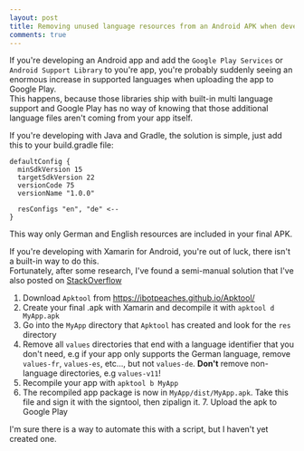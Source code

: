 ```yaml
---
layout: post
title: Removing unused language resources from an Android APK when developing with Xamarin
comments: true
---
```


If you're developing an Android app and add the `Google Play Services` or `Android Support Library` to you're app,
you're probably suddenly seeing an enormous increase in supported languages when uploading the app to Google Play.  
This happens, because those libraries ship with built-in multi language support and Google Play 
has no way of knowing that those additional language files aren't coming from your app itself.  

If you're developing with Java and Gradle, the solution is simple, just add this to your build.gradle file:

```
defaultConfig {
  minSdkVersion 15
  targetSdkVersion 22
  versionCode 75
  versionName "1.0.0"

  resConfigs "en", "de" <--
}
```

This way only German and English resources are included in your final APK.

If you're developing with Xamarin for Android, you're out of luck, there isn't a built-in way to do this.  
Fortunately, after some research, I've found a semi-manual solution that I've also posted on [StackOverflow](http://stackoverflow.com/a/34787251/488695)

1. Download `Apktool` from https://ibotpeaches.github.io/Apktool/
2. Create your final .apk with Xamarin and decompile it with `apktool d MyApp.apk`
3. Go into the `MyApp` directory that `Apktool` has created and look for the `res` directory
4. Remove all `values` directories that end with a language identifier that you don't need, e.g if your app only supports the German language, remove `values-fr`, `values-es`, etc..., but not `values-de`. **Don't** remove non-language directories, e.g `values-v11`!
5. Recompile your app with `apktool b MyApp`
6. The recompiled app package is now in `MyApp/dist/MyApp.apk`. Take this file and sign it with the signtool, then zipalign it. 7. Upload the apk to Google Play

I'm sure there is a way to automate this with a script, but I haven't yet created one.
